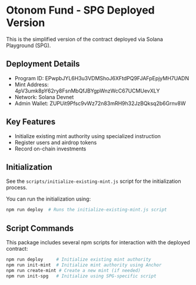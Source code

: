 # Otonom Fund - SPG Deployed Version

This is the simplified version of the contract deployed via Solana Playground (SPG).

## Deployment Details

- Program ID: EPwpbJYL6H3u3VDMShoJ6XFtdPQ9FJAFpEpjyMH7UADN
- Mint Address: 4pV3umk8pY62ry8FsnMbQfJBYgpWnzWcC67UCMUevXLY
- Network: Solana Devnet
- Admin Wallet: ZUPUit9Pfsc9vWz72n83mRH9h32JzBQksq2b6Grnv8W

## Key Features

- Initialize existing mint authority using specialized instruction
- Register users and airdrop tokens
- Record on-chain investments

## Initialization

See the `scripts/initialize-existing-mint.js` script for the initialization process. 

You can run the initialization using:
```bash
npm run deploy  # Runs the initialize-existing-mint.js script
```

## Script Commands

This package includes several npm scripts for interaction with the deployed contract:

```bash
npm run deploy     # Initialize existing mint authority
npm run init-mint  # Initialize mint authority using Anchor
npm run create-mint # Create a new mint (if needed)
npm run init-spg   # Initialize using SPG-specific script
```
